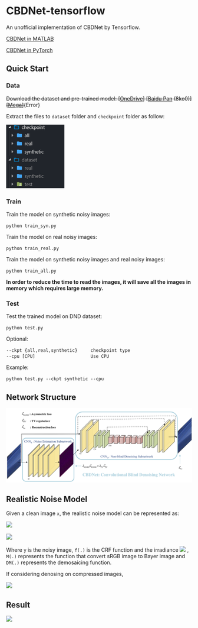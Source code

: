 # CBDNet-tensorflow 

An unofficial implementation of CBDNet by Tensorflow.

[CBDNet in MATLAB](https://github.com/GuoShi28/CBDNet)

[CBDNet in PyTorch](https://github.com/IDKiro/CBDNet-pytorch)

## Quick Start

### Data

~~Download the dataset and pre-trained model: 
[[OneDrive](https://zjueducn-my.sharepoint.com/:f:/g/personal/3140103306_zju_edu_cn/EorD2T0_OHNEu_5rH6IpdzYB0l3SM9IfmyxWhHjyfVfFJA?e=YL4V99)]
[[Baidu Pan](https://pan.baidu.com/s/1ObvekJcPhtK9RUOC86vmNA) (8ko0)]
[[Mega](https://mega.nz/#F!uOZEVAYR!fbf-RCtnbUR7mlHZsgiL5g)]~~{Error}

Extract the files to `dataset` folder and `checkpoint` folder as follow:

![](imgs/folder.png)

### Train

Train the model on synthetic noisy images:

```
python train_syn.py
```

Train the model on real noisy images:

```
python train_real.py
```

Train the model on synthetic noisy images and real noisy images:

```
python train_all.py
```

**In order to reduce the time to read the images, it will save all the images in memory which requires large memory.**

### Test

Test the trained model on DND dataset:

```
python test.py
```

Optional:

```
--ckpt {all,real,synthetic}     checkpoint type
--cpu [CPU]                     Use CPU
```

Example:

```
python test.py --ckpt synthetic --cpu
```

## Network Structure

![Image of Network](imgs/CBDNet_v13.png)

## Realistic Noise Model
Given a clean image `x`, the realistic noise model can be represented as:

![](http://latex.codecogs.com/gif.latex?\\textbf{y}=f(\\textbf{DM}(\\textbf{L}+n(\\textbf{L}))))

![](http://latex.codecogs.com/gif.latex?n(\\textbf{L})=n_s(\\textbf{L})+n_c)

Where `y` is the noisy image, `f(.)` is the CRF function and the irradiance ![](http://latex.codecogs.com/gif.latex?\\textbf{L}=\\textbf{M}f^{-1}(\\textbf{x})) , `M(.)` represents the function that convert sRGB image to Bayer image and `DM(.)` represents the demosaicing function.

If considering denosing on compressed images, 

![](http://latex.codecogs.com/gif.latex?\\textbf{y}=JPEG(f(\\textbf{DM}(\\textbf{L}+n(\\textbf{L})))))

## Result

![](imgs/results.png)
